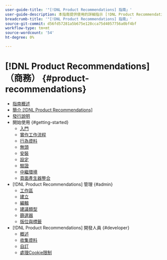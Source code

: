 ```yaml
---
user-guide-title: '"[!DNL Product Recommendations] 指南」'
user-guide-description: 本指南提供使用的詳細指示 [!DNL Product Recommendations] 從Adobe Commerce。
breadcrumb-title: '"[!DNL Product Recommendations] 指南」'
source-git-commit: d56fd57281a5b675e128cca75d4057756a0bf4bf
workflow-type: tm+mt
source-wordcount: '54'
ht-degree: 0%

---
```


# [!DNL Product Recommendations] （商務） {#product-recommendations}

- [指南概述](guide-overview.md)
- [簡介 [!DNL Product Recommendations]](overview.md)
- [發行說明](release-notes.md)
- 開始使用 {#getting-started}
   - [入門](onboarding.md)
   - [實作工作流程](implementation-workflow.md)
   - [行為資料](behavioral-data.md)
   - [無頭](headless.md)
   - [安裝](install-configure.md)
   - [設定](settings.md)
   - [驗證](verify.md)
   - [中繼環境](staging-environment.md)
   - [頁面產生器整合](page-builder.md)
- [!DNL Product Recommendations] 管理 {#admin}
   - [工作區](workspace.md)
   - [建立](create.md)
   - [編輯](edit.md)
   - [建議類型](type.md)
   - [篩選器](filters.md)
   - [版位與標籤](placement.md)
- [!DNL Product Recommendations] 開發人員 {#developer}
   - [概述](development-overview.md)
   - [收集資料](events.md)
   - [自訂](customize.md)
   - [處理Cookie限制](setting-cookie.md)
